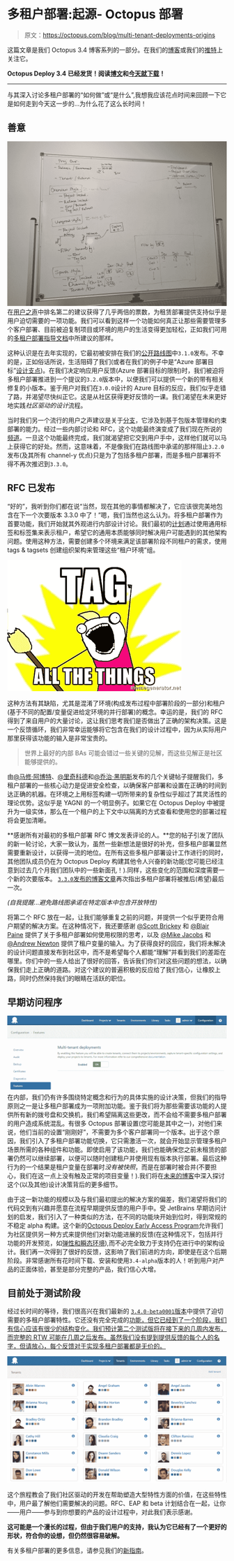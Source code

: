 # 多租户部署:起源- Octopus 部署

> 原文：<https://octopus.com/blog/multi-tenant-deployments-origins>

这篇文章是我们 Octopus 3.4 博客系列的一部分。在我们的[博客](https://octopus.com/blog/octopus34-blog-series-kickoff)或我们的[推特](https://twitter.com/OctopusDeploy)上关注它。

**Octopus Deploy 3.4 已经发货！阅读[博文](https://octopus.com/blog/octopus-deploy-3.4)和[今天就下载](https://octopus.com/downloads)！**

* * *

与其深入讨论多租户部署的“如何做”或“是什么”,我想我应该花点时间来回顾一下它是如何走到今天这一步的...为什么花了这么长时间！

## 善意

![](img/1e01466717674541fbc12843cd16d733.png)在[用户之声](https://octopusdeploy.uservoice.com/forums/170787-general/filters/top)中排名第二的建议获得了几乎两倍的票数，为租赁部署提供支持似乎是用户迫切需要的一项功能。我们可以看到这样一个功能如何真正让那些需要管理多个客户部署、目前被迫复制项目或环境的用户的生活变得更加轻松，正如我们可用的[多租户部署指导文档](http://docs.octopusdeploy.com/display/OD/Multi-tenant+deployments+prior+to+Octopus+3.4)中所建议的那样。

这种认识是在去年实现的，它最初被安排在我们的[公开路线图](https://octopus.com/company/roadmap)中`3.1.0`发布。不幸的是，正如俗话所说，生活阻碍了我们(或者在我们的例子中是“Azure 部署目标”[设计支点](https://octopus.com/blog/azure-changes))。在我们决定响应用户反馈(Azure 部署目标的限制)时，我们被迫将多租户部署推进到一个提议的`3.2.0`版本中，以便我们可以提供一个新的带有相关修复的小版本。鉴于用户对我们在`3.0.0`设计的 Azure 目标的反应，我们似乎走错了路，并渴望尽快纠正它。这是从社区获得更好反馈的一课。我们渴望在未来更好地实践*社区驱动的设计*流程。

当时我们另一个流行的用户之声建议是关于[分支](https://octopusdeploy.uservoice.com/forums/170787-general/suggestions/3480536-branch-support-for-deploying-older-app-versions)，它涉及到基于包版本管理和约束部署的能力。经过一些内部讨论和 RFC，这个功能最终演变成了我们现在所说的[频道](https://octopus.com/blog/octopus-deploy-3.2)。一旦这个功能最终完成，我们就渴望把它交到用户手中，这样他们就可以马上获得它的好处。然而，这意味着，不是像我们在路线图中承诺的那样阻止`3.2.0`发布(及其所有 channel-y 优点)只是为了包括多租户部署，而是多租户部署将不得不再次推迟到`3.3.0`。

## RFC 已发布

“好的”，我听到你们都在说“当然，现在其他的事情都解决了，它应该很完美地包含在下一个次要版本 3.3.0 中了！”嗯，我们当然也这么认为。将多租户部署作为首要功能，我们开始就其外观进行内部设计讨论。我们最初的[计划](https://octopus.com/blog/rfc-multitenancy)通过使用通用标签和标签集来表示租户，希望它的通用本质能够同时解决用户可能遇到的其他架构问题。使用这种方法，需要创建多个环境来满足该部署阶段不同租户的需求，使用 tags & tagsets 创建组织架构来管理这些“租户环境”组。

![tag all the things](img/3a7f4925a8bb107cd008235a1bad89e0.png)

这种方法有其缺陷，尤其是混淆了环境(构成发布过程中部署阶段的一部分)和租户(基于不同的配置/变量促进给定环境的并行部署)的概念。幸运的是，我们的 RFC 得到了来自用户的大量讨论，这让我们思考我们是否做出了正确的架构决策。这是一个反馈循环，我们非常幸运能够将它包含在我们的设计过程中，因为从实际用户那里获得该功能的输入是非常宝贵的。

> 世界上最好的内部 BAs 可能会错过一些关键的见解，而这些见解正是社区能够提供的。

由[@马修·阿博特](https://octopus.com/blog/rfc-multitenancy#comment-2402945580)、[@里奇科德](https://octopus.com/blog/rfc-multitenancy#comment-2403511790)和[@乔治·黑明斯](https://octopus.com/blog/rfc-multitenancy#comment-2402888124)发布的几个关键帖子提醒我们，多租户部署的一些核心动力是促进安全检查，以确保客户部署和设置在正确的时间到达正确的机器。在环境之上用标签构建一切所带来的复杂性似乎超过了其灵活性的理论优势。这似乎是 YAGNI 的一个明显例子。如果它在 Octopus Deploy 中被提升为一级实体，那么在一个租户的上下文中以隔离的方式查看和使用您的部署过程将会更加清晰。

**感谢所有对最初的多租户部署 RFC 博文发表评论的人。**您的帖子引发了团队的新一轮讨论，大家一致认为，虽然一些新想法是很好的补充，但多租户部署显然需要重新设计，以获得一流的地位。在所有这些多租户部署设计工作进行的同时，其他团队成员仍在为 Octopus Deploy 构建其他令人兴奋的新功能(您可能已经注意到过去几个月我们团队中的一些新面孔！).同样，这些变化的范围和深度需要一个新的次要版本。 [`3.3.0`发布的博客文章](https://octopus.com/blog/octopus-deploy-3.3#MultiTenancy)再次指出多租户部署将被推后(希望)最后一次。

*(自我提醒...避免路线图承诺在特定版本中包含开放特性)*

将第二个 RFC 放在一起，让我们能够重复之前的问题，并提供一个似乎更符合用户期望的解决方案。在这种情况下，我还要感谢 [@Scott Brickey](https://octopus.com/blog/rfc-multitenancy-take-two#comment-2492152443) 和 [@Blair Paine](https://octopus.com/blog/rfc-multitenancy-take-two#comment-2492865877) 提供了关于多租户部署如何使用权限的思考，以及 [@Mike Jacobs](https://octopus.com/blog/rfc-multitenancy-take-two#comment-2492475835) 和 [@Andrew Newton](https://octopus.com/blog/rfc-multitenancy-take-two#comment-2492959873) 提供了租户变量的输入。为了获得良好的回应，我们将未解决的设计问题直接发布到社区中，而不是希望每个人都能“理解”并看到我们的差距在哪里。你们中的一些人给出了很好的回答，告诉我们你们对这些问题的想法，以确保我们走上正确的道路。对这个建议的普遍积极的反应给了我们信心，让橡胶上路，同时仍然保持我们的眼睛在活跃的职位。

## 早期访问程序

![](img/c7715a98303e7b6cfa150103f77b87aa.png)在内部，我们仍有许多围绕特定概念和行为的具体实施的设计决策，但我们的指导原则之一是让多租户部署成为一项附加功能。鉴于我们将为那些需要该功能的人提供所有新的拨号盘和交换机，我们希望隔离这些更改，而不会给不需要多租户部署的用户造成系统混乱。有很多 Octopus 部署设置(您可能是其中之一)，对他们来说，他们当前的设置“刚刚好”，不需要为多个客户部署同一个版本。出于这个原因，我们引入了多租户部署功能切换，它只需激活一次，就会开始显示管理多租户场景所需的各种组件和功能。即使启用了该功能，我们也能确保您之前未租赁的部署仍然可以继续部署，以便可以随时创建租户并使用现有版本执行部署。最后这种行为的一个结果是租户变量在部署时*没有被快照*，而是在部署时被合并(不要担心，我们在这一点上没有触及正常的项目变量！).我们将在[未来的博客](https://octopus.com/blog/octopus34-blog-series-kickoff)中深入探讨这个(以及其他)设计决策背后的更多细节。

由于这一新功能的规模以及与我们最初提出的解决方案的偏差，我们渴望将我们的代码交到有兴趣并愿意在流程早期提供反馈的用户手中。受 JetBrains 早期访问计划的启发，我们引入了一种类似的方法，在不同的功能块开始到位时，得到常规的不稳定 alpha 构建。这个新的[Octopus Deploy Early Access Program](http://docs.octopusdeploy.com/display/ODEAP/Octopus+Deploy+EAP)允许我们为社区提供另一种方式来提供他们对新功能进展的反馈(在这种情况下，包括并行功能的开发预览，如[弹性和瞬态环境](https://octopus.com/blog/the-evolution-of-auto-deployments-and-event-sourcing)),而不必完全致力于支持仍在进行中的架构设计。我们再一次得到了很好的反馈，这影响了我们前进的方向，即使是在这个后期阶段。非常感谢所有花时间下载、安装和使用`3.4-alpha`版本的人！听到用户对产品的正面体验，甚至是部分完整的产品，我们信心大增。

## 目前处于测试阶段

经过长时间的等待，我们很高兴在我们最新的 [`3.4.0-beta0001`版本](https://octopus.com/downloads/3.4.0-beta0001)中提供了迫切需要的多租户部署特性。它还没有完全完成的[功能，但它已经到了一个阶段，我们有信心应该有很少的结构变化。我们预计第二个测试版将在接下来的几周内发布，而完整的 RTW 可能在几周之后发布。虽然我们没有提到提供反馈的每个人的名字，但请放心，每个反馈对于实现多租户部署都是无价的。](https://octopus.com/blog/octopus-deploy-3.4-eap-beta1#multi-tenant-deployments)

![](img/465b6244691ec66557d1cd5b63318709.png)

这个旅程教会了我们社区驱动的开发在帮助塑造大型特性方面的价值，在这些特性中，用户最了解他们需要解决的问题。RFC、EAP 和 beta 计划结合在一起，让你——用户——参与到你想要的产品的设计过程中，对此我们表示感谢。

**这可能是一个漫长的过程，但由于我们用户的支持，我认为它已经有了一个更好的形状，符合你的设想，但仍然很容易破解。**

有关多租户部署的更多信息，请参见我们的[新指南](http://docs.octopus.com/display/OD/Multi-tenant+deployments)。